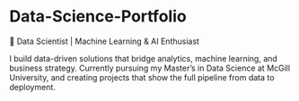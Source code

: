 # Data-Science-Portfolio

🎯 Data Scientist | Machine Learning & AI Enthusiast

I build data-driven solutions that bridge analytics, machine learning, and business strategy.
Currently pursuing my Master’s in Data Science at McGill University, and creating projects that show the full pipeline from data to deployment.
